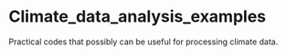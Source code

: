 # Climate_data_analysis_examples
Practical codes that possibly can be useful for processing climate data. 
